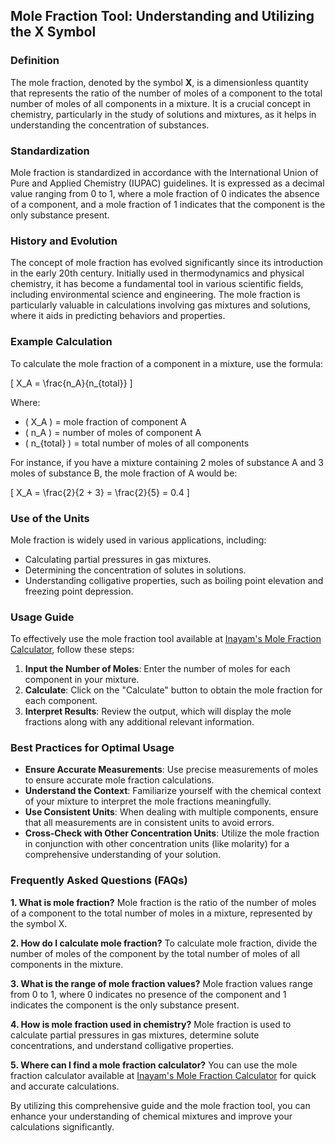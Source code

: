 ## Mole Fraction Tool: Understanding and Utilizing the X Symbol

### Definition
The mole fraction, denoted by the symbol **X**, is a dimensionless quantity that represents the ratio of the number of moles of a component to the total number of moles of all components in a mixture. It is a crucial concept in chemistry, particularly in the study of solutions and mixtures, as it helps in understanding the concentration of substances.

### Standardization
Mole fraction is standardized in accordance with the International Union of Pure and Applied Chemistry (IUPAC) guidelines. It is expressed as a decimal value ranging from 0 to 1, where a mole fraction of 0 indicates the absence of a component, and a mole fraction of 1 indicates that the component is the only substance present.

### History and Evolution
The concept of mole fraction has evolved significantly since its introduction in the early 20th century. Initially used in thermodynamics and physical chemistry, it has become a fundamental tool in various scientific fields, including environmental science and engineering. The mole fraction is particularly valuable in calculations involving gas mixtures and solutions, where it aids in predicting behaviors and properties.

### Example Calculation
To calculate the mole fraction of a component in a mixture, use the formula:

\[ X_A = \frac{n_A}{n_{total}} \]

Where:
- \( X_A \) = mole fraction of component A
- \( n_A \) = number of moles of component A
- \( n_{total} \) = total number of moles of all components

For instance, if you have a mixture containing 2 moles of substance A and 3 moles of substance B, the mole fraction of A would be:

\[ X_A = \frac{2}{2 + 3} = \frac{2}{5} = 0.4 \]

### Use of the Units
Mole fraction is widely used in various applications, including:
- Calculating partial pressures in gas mixtures.
- Determining the concentration of solutes in solutions.
- Understanding colligative properties, such as boiling point elevation and freezing point depression.

### Usage Guide
To effectively use the mole fraction tool available at [Inayam's Mole Fraction Calculator](https://www.inayam.co/unit-converter/concentration_molar), follow these steps:
1. **Input the Number of Moles**: Enter the number of moles for each component in your mixture.
2. **Calculate**: Click on the "Calculate" button to obtain the mole fraction for each component.
3. **Interpret Results**: Review the output, which will display the mole fractions along with any additional relevant information.

### Best Practices for Optimal Usage
- **Ensure Accurate Measurements**: Use precise measurements of moles to ensure accurate mole fraction calculations.
- **Understand the Context**: Familiarize yourself with the chemical context of your mixture to interpret the mole fractions meaningfully.
- **Use Consistent Units**: When dealing with multiple components, ensure that all measurements are in consistent units to avoid errors.
- **Cross-Check with Other Concentration Units**: Utilize the mole fraction in conjunction with other concentration units (like molarity) for a comprehensive understanding of your solution.

### Frequently Asked Questions (FAQs)

**1. What is mole fraction?**
Mole fraction is the ratio of the number of moles of a component to the total number of moles in a mixture, represented by the symbol X.

**2. How do I calculate mole fraction?**
To calculate mole fraction, divide the number of moles of the component by the total number of moles of all components in the mixture.

**3. What is the range of mole fraction values?**
Mole fraction values range from 0 to 1, where 0 indicates no presence of the component and 1 indicates the component is the only substance present.

**4. How is mole fraction used in chemistry?**
Mole fraction is used to calculate partial pressures in gas mixtures, determine solute concentrations, and understand colligative properties.

**5. Where can I find a mole fraction calculator?**
You can use the mole fraction calculator available at [Inayam's Mole Fraction Calculator](https://www.inayam.co/unit-converter/concentration_molar) for quick and accurate calculations.

By utilizing this comprehensive guide and the mole fraction tool, you can enhance your understanding of chemical mixtures and improve your calculations significantly.